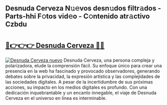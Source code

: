 ## Desnuda Cerveza N𝚞𝚎vos desn𝚞dos filtr𝚊dos - Parts-hhi F𝚘tos vid𝚎o - C𝚘ntenido atr𝚊ctivo Czbdu

# <h2><a href="http://mb6sqn.tromn.icu/?c=Desnuda+Cerveza">🔗👉👉👉 Desnuda Cerveza 🔗🔗</a></h2>

[![Desnuda Cerveza nuevo](https://i.imgur.com/pEAQMta.gif)](http://mb6sqn.tromn.icu/?c=Desnuda+Cerveza)
Desnuda Cerveza, una persona compleja y polarizadora, elude la comprensión fácil. Su enfoque único para crear una presencia en la web ha fascinado y provocado observadores, generando debates sobre la privacidad, la expresión artística y las complejidades de las sociedades digitales. A pesar de la incertidumbre de sus próximas acciones, su impacto en los medios digitales es profundo. Con una dedicación inquebrantable y un encanto innegable, el viaje de Desnuda Cerveza en el universo en línea es interminable.
